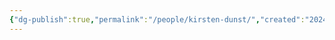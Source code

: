 ```yaml
---
{"dg-publish":true,"permalink":"/people/kirsten-dunst/","created":"2024-05-07","updated":"2024-05-07"}
---
```


